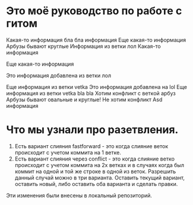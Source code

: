 # Это моё руководство по работе с гитом
Какая-то информация бла бла
информация
Еще какая-то информация Арбузы бывают круглые
Информация из ветки лол
Какая-то информация

Еще какая-то информация

Это информация добавлена из ветки лол

Еще информация из ветки vetka
Это информация добавлена на lol
Еще информация из ветки vetka bla bla
Хотим конфликт с веткой арбуз
Арбузы бывают овальные и круглые!
Не хотим конфликт
Asd информация

# Что мы узнали про разетвления. 
1. Есть вариант слияния fastforward - это когда слияние веток происходит с учетом коммита на 1 ветке.
2. Есть вариант слияния через conflict - это когда слияние ветко происходит с учетом коммита на 2х ветках и в случаях когда был коммит на одной и той же строке в одной из веток. Разрешить данный случай можно в три варианта. Оставить текущий вариант, оставить новый, либо оставить оба варианта и сделать правки.

Эти изменения были внесены в локальный репозиторий.